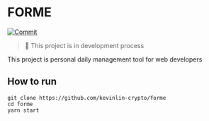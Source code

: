 # FORME

[![Commit][commit-shield]][commit-url]

> 🔨 This project is in development process

This project is personal daily management tool for web developers

## How to run
```shell
git clone https://github.com/kevinlin-crypto/forme
cd forme
yarn start
```

<!-- MARKDOWN LINKS & IMAGES -->
<!-- https://www.markdownguide.org/basic-syntax/#reference-style-links -->
[commit-shield]: https://img.shields.io/github/last-commit/kevinlin-crypto/forme
[commit-url]: https://github.com/kevinlin-crypto/forme